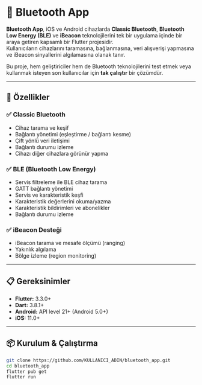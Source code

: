 # 📡 Bluetooth App

**Bluetooth App**, iOS ve Android cihazlarda **Classic Bluetooth**, **Bluetooth Low Energy (BLE)** ve **iBeacon** teknolojilerini tek bir uygulama içinde bir araya getiren kapsamlı bir Flutter projesidir.  
Kullanıcıların cihazlarını taramasına, bağlanmasına, veri alışverişi yapmasına ve iBeacon sinyallerini algılamasına olanak tanır.

Bu proje, hem geliştiriciler hem de Bluetooth teknolojilerini test etmek veya kullanmak isteyen son kullanıcılar için **tak çalıştır** bir çözümdür.

---

## 🚀 Özellikler

### ✅ Classic Bluetooth
- Cihaz tarama ve keşif
- Bağlantı yönetimi (eşleştirme / bağlantı kesme)
- Çift yönlü veri iletişimi
- Bağlantı durumu izleme
- Cihazı diğer cihazlara görünür yapma

### ✅ BLE (Bluetooth Low Energy)
- Servis filtreleme ile BLE cihaz tarama
- GATT bağlantı yönetimi
- Servis ve karakteristik keşfi
- Karakteristik değerlerini okuma/yazma
- Karakteristik bildirimleri ve abonelikler
- Bağlantı durumu izleme

### ✅ iBeacon Desteği
- iBeacon tarama ve mesafe ölçümü (ranging)
- Yakınlık algılama
- Bölge izleme (region monitoring)

---

## 📋 Gereksinimler
- **Flutter:** 3.3.0+
- **Dart:** 3.8.1+
- **Android:** API level 21+ (Android 5.0+)
- **iOS:** 11.0+

---

## 📦 Kurulum & Çalıştırma
```bash
git clone https://github.com/KULLANICI_ADIN/bluetooth_app.git
cd bluetooth_app
flutter pub get
flutter run
